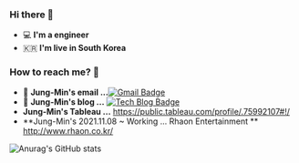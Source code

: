### Hi there 👋
 - 💻   **I'm a engineer**
 - 🇰🇷  **I'm live in South Korea**

### How to reach me? 🤔
- 📮  **Jung-Min's email ...**[![Gmail Badge](https://img.shields.io/badge/Gmail-d14836?style=flat-square&logo=Gmail&logoColor=white&link=mailto:kjmin0807@gmail.com)](mailto:kjmin0807@gmail.com)
- 📒  **Jung-Min's blog ...** [![Tech Blog Badge](http://img.shields.io/badge/-Tech%20blog-black?style=flat-square&logo=blogger&logoColor=white&link=https://kjm94.github.io/)](https://kjm94.github.io/)
- **Jung-Min's Tableau ...** https://public.tableau.com/profile/.75992107#!/
- **Jung-Min's 2021.11.08 ~ Working  ... Rhaon Entertainment ** http://www.rhaon.co.kr/

![Anurag's GitHub stats](https://github-readme-stats.vercel.app/api?username=kjm94&show_icons=true&theme=cobalt)
